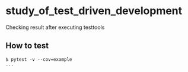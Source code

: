 # study_of_test_driven_development

Checking result after executing testtools

## How to test

```console
$ pytest -v --cov=example
...
```
